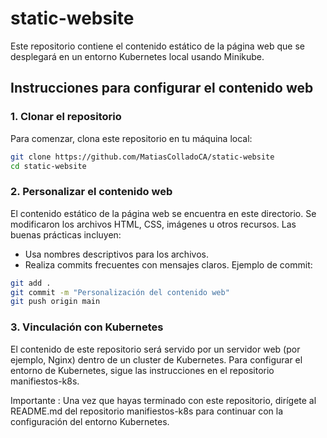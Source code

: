 # static-website

Este repositorio contiene el contenido estático de la página web que se desplegará en un entorno Kubernetes local usando Minikube.

## Instrucciones para configurar el contenido web

### 1. Clonar el repositorio
Para comenzar, clona este repositorio en tu máquina local:

```bash
git clone https://github.com/MatiasColladoCA/static-website
cd static-website
```

### 2. Personalizar el contenido web
El contenido estático de la página web se encuentra en este directorio. Se modificaron los archivos HTML, CSS, imágenes u otros recursos.
Las buenas prácticas incluyen:
- Usa nombres descriptivos para los archivos.
- Realiza commits frecuentes con mensajes claros.
Ejemplo de commit:
```bash
git add .
git commit -m "Personalización del contenido web"
git push origin main
```


### 3. Vinculación con Kubernetes
El contenido de este repositorio será servido por un servidor web (por ejemplo, Nginx) dentro de un cluster de Kubernetes. Para configurar el entorno de Kubernetes, sigue las instrucciones en el repositorio manifiestos-k8s.


Importante : Una vez que hayas terminado con este repositorio, dirígete al README.md del repositorio manifiestos-k8s para continuar con la configuración del entorno Kubernetes.